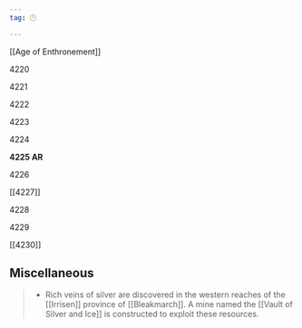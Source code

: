 ```yaml
---
tag: 🕛

---
```

[[Age of Enthronement]]


4220

4221

4222

4223

4224

**4225 AR**

4226

[[4227]]

4228

4229

[[4230]]



## Miscellaneous

>  - Rich veins of silver are discovered in the western reaches of the [[Irrisen]] province of [[Bleakmarch]]. A mine named the [[Vault of Silver and Ice]] is constructed to exploit these resources.






